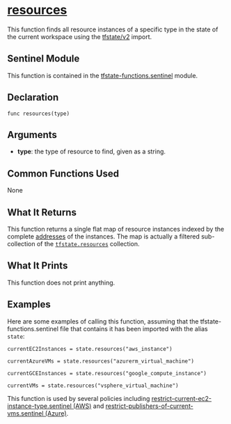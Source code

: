 # [resources](../tfstate-functions.sentinel#L21)
This function finds all resource instances of a specific type in the state of the current workspace using the [tfstate/v2](https://www.terraform.io/docs/cloud/sentinel/import/tfstate-v2.html) import.

## Sentinel Module
This function is contained in the [tfstate-functions.sentinel](../tfstate-functions.sentinel) module.

## Declaration
`func resources(type)`

## Arguments
* **type**: the type of resource to find, given as a string.

## Common Functions Used
None

## What It Returns
This function returns a single flat map of resource instances indexed by the complete [addresses](https://www.terraform.io/docs/internals/resource-addressing.html) of the instances. The map is actually a filtered sub-collection of the [`tfstate.resources`](https://www.terraform.io/docs/cloud/sentinel/import/tfstate-v2.html#the-resources-collection) collection.

## What It Prints
This function does not print anything.

## Examples
Here are some examples of calling this function, assuming that the tfstate-functions.sentinel file that contains it has been imported with the alias `state`:
```
currentEC2Instances = state.resources("aws_instance")

currentAzureVMs = state.resources("azurerm_virtual_machine")

currentGCEInstances = state.resources("google_compute_instance")

currentVMs = state.resources("vsphere_virtual_machine")
```

This function is used by several policies including [restrict-current-ec2-instance-type.sentinel (AWS)](../../../aws/restrict-current-ec2-instance-type.sentinel) and [restrict-publishers-of-current-vms.sentinel (Azure)](../../../azure/restrict-publishers-of-current-vms..sentinel).
